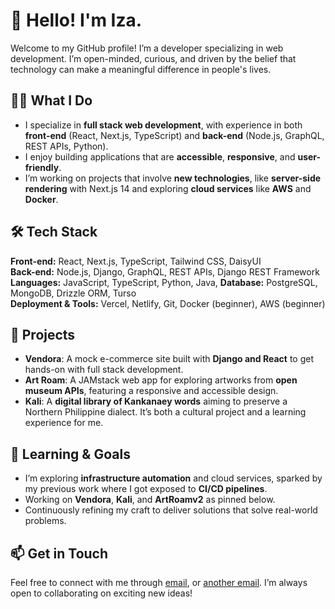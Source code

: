 # 👋 Hello! I'm Iza.

Welcome to my GitHub profile! I’m a developer specializing in web development. I’m open-minded, curious, and driven by the belief that technology can make a meaningful difference in people's lives.

## 👨‍💻 What I Do
- I specialize in **full stack web development**, with experience in both **front-end** (React, Next.js, TypeScript) and **back-end** (Node.js, GraphQL, REST APIs, Python).
- I enjoy building applications that are **accessible**, **responsive**, and **user-friendly**.
- I’m working on projects that involve **new technologies**, like **server-side rendering** with Next.js 14 and exploring **cloud services** like **AWS** and **Docker**.

## 🛠️ Tech Stack
**Front-end:** React, Next.js, TypeScript, Tailwind CSS, DaisyUI  
**Back-end:** Node.js, Django, GraphQL, REST APIs, Django REST Framework  
**Languages:** JavaScript, TypeScript, Python, Java, 
**Database:** PostgreSQL, MongoDB, Drizzle ORM, Turso  
**Deployment & Tools:** Vercel, Netlify, Git, Docker (beginner), AWS (beginner)

## 🚀 Projects
- **Vendora**: A mock e-commerce site built with **Django and React** to get hands-on with full stack development.
- **Art Roam**: A JAMstack web app for exploring artworks from **open museum APIs**, featuring a responsive and accessible design.
- **Kali**: A **digital library of Kankanaey words** aiming to preserve a Northern Philippine dialect. It’s both a cultural project and a learning experience for me.

## 🌱 Learning & Goals
- I’m exploring **infrastructure automation** and cloud services, sparked by my previous work where I got exposed to **CI/CD pipelines**.
- Working on **Vendora**, **Kali**, and **ArtRoamv2** as pinned below.
- Continuously refining my craft to deliver solutions that solve real-world problems.

## 📫 Get in Touch
Feel free to connect with me through [email](iccetea478@gmail.com), or [another email](iccetea.codes@gmail.com). I’m always open to collaborating on exciting new ideas!
